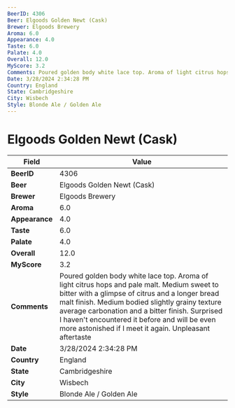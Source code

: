 ```yaml
---
BeerID: 4306
Beer: Elgoods Golden Newt (Cask)
Brewer: Elgoods Brewery
Aroma: 6.0
Appearance: 4.0
Taste: 6.0
Palate: 4.0
Overall: 12.0
MyScore: 3.2
Comments: Poured golden body white lace top. Aroma of light citrus hops and pale malt. Medium sweet to bitter with a glimpse of citrus and a longer bread malt finish. Medium bodied slightly grainy texture average carbonation and a bitter finish. Surprised I haven't encountered it before and will be even more astonished if I meet it again. Unpleasant aftertaste
Date: 3/28/2024 2:34:28 PM
Country: England
State: Cambridgeshire
City: Wisbech
Style: Blonde Ale / Golden Ale
---
```


# Elgoods Golden Newt (Cask)

| Field         | Value |
|---------------|-------|
| **BeerID** | 4306 |
| **Beer** | Elgoods Golden Newt (Cask) |
| **Brewer** | Elgoods Brewery |
| **Aroma** | 6.0 |
| **Appearance** | 4.0 |
| **Taste** | 6.0 |
| **Palate** | 4.0 |
| **Overall** | 12.0 |
| **MyScore** | 3.2 |
| **Comments** | Poured golden body white lace top. Aroma of light citrus hops and pale malt. Medium sweet to bitter with a glimpse of citrus and a longer bread malt finish. Medium bodied slightly grainy texture average carbonation and a bitter finish. Surprised I haven't encountered it before and will be even more astonished if I meet it again. Unpleasant aftertaste  |
| **Date** | 3/28/2024 2:34:28 PM |
| **Country** | England |
| **State** | Cambridgeshire |
| **City** | Wisbech |
| **Style** | Blonde Ale / Golden Ale |
